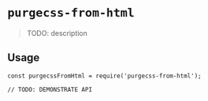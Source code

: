 # `purgecss-from-html`

> TODO: description

## Usage

```
const purgecssFromHtml = require('purgecss-from-html');

// TODO: DEMONSTRATE API
```

